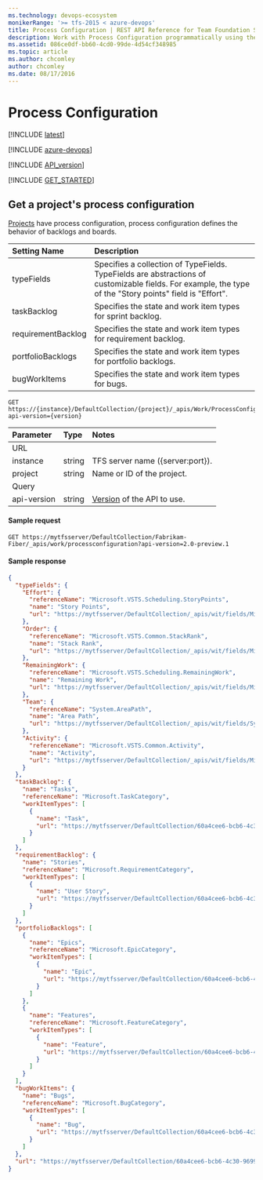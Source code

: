 ```yaml
---
ms.technology: devops-ecosystem
monikerRange: '>= tfs-2015 < azure-devops'
title: Process Configuration | REST API Reference for Team Foundation Server
description: Work with Process Configuration programmatically using the REST APIs for Team Foundation Server.
ms.assetid: 086ce0df-bb60-4cd0-99de-4d54cf348985
ms.topic: article
ms.author: chcomley
author: chcomley
ms.date: 08/17/2016
---
```


# Process Configuration

[!INCLUDE [latest](./_data/see-latest.md)]

[!INCLUDE [azure-devops](../_data/azure-devops-message.md)]

[!INCLUDE [API_version](../_data/version2-preview1.md)]

[!INCLUDE [GET_STARTED](../_data/get-started.md)]

## Get a project's process configuration 
<a id="GetProcessConfiguration"></a>

[Projects](../tfs/projects.md) have process configuration, process configuration defines the behavior of backlogs and boards.  

| Setting Name       | Description 
|:------------------ |:---------   
| typeFields         | Specifies a collection of TypeFields. TypeFields are abstractions of customizable fields. For example, the type of the "Story points" field is "Effort". 
| taskBacklog        | Specifies the state and work item types for sprint backlog. 
| requirementBacklog | Specifies the state and work item types for requirement backlog. 
| portfolioBacklogs  | Specifies the state and work item types for portfolio backlogs. 
| bugWorkItems       | Specifies the state and work item types for bugs.

```no-highlight
GET https://{instance}/DefaultCollection/{project}/_apis/Work/ProcessConfiguration?api-version={version}
```

| Parameter  | Type     | Notes
|:-----------|:---------|:----------------------------------------------------------------------------------------------------------------------------
| URL
| instance   | string   | TFS server name ({server:port}).
| project    | string   | Name or ID of the project.
| Query
| api-version | string  | [Version](../../concepts/rest-api-versioning.md) of the API to use.


#### Sample request

```
GET https://mytfsserver/DefaultCollection/Fabrikam-Fiber/_apis/work/processconfiguration?api-version=2.0-preview.1
```

#### Sample response

```json
{
  "typeFields": {
    "Effort": {
      "referenceName": "Microsoft.VSTS.Scheduling.StoryPoints",
      "name": "Story Points",
      "url": "https://mytfsserver/DefaultCollection/_apis/wit/fields/Microsoft.VSTS.Scheduling.StoryPoints"
    },
    "Order": {
      "referenceName": "Microsoft.VSTS.Common.StackRank",
      "name": "Stack Rank",
      "url": "https://mytfsserver/DefaultCollection/_apis/wit/fields/Microsoft.VSTS.Common.StackRank"
    },
    "RemainingWork": {
      "referenceName": "Microsoft.VSTS.Scheduling.RemainingWork",
      "name": "Remaining Work",
      "url": "https://mytfsserver/DefaultCollection/_apis/wit/fields/Microsoft.VSTS.Scheduling.RemainingWork"
    },
    "Team": {
      "referenceName": "System.AreaPath",
      "name": "Area Path",
      "url": "https://mytfsserver/DefaultCollection/_apis/wit/fields/System.AreaPath"
    },
    "Activity": {
      "referenceName": "Microsoft.VSTS.Common.Activity",
      "name": "Activity",
      "url": "https://mytfsserver/DefaultCollection/_apis/wit/fields/Microsoft.VSTS.Common.Activity"
    }
  },
  "taskBacklog": {
    "name": "Tasks",
    "referenceName": "Microsoft.TaskCategory",
    "workItemTypes": [
      {
        "name": "Task",
        "url": "https://mytfsserver/DefaultCollection/60a4cee6-bcb6-4c30-9699-5e76c0d064ce/_apis/wit/workItemTypes/Task"
      }
    ]
  },
  "requirementBacklog": {
    "name": "Stories",
    "referenceName": "Microsoft.RequirementCategory",
    "workItemTypes": [
      {
        "name": "User Story",
        "url": "https://mytfsserver/DefaultCollection/60a4cee6-bcb6-4c30-9699-5e76c0d064ce/_apis/wit/workItemTypes/User%20Story"
      }
    ]
  },
  "portfolioBacklogs": [
    {
      "name": "Epics",
      "referenceName": "Microsoft.EpicCategory",
      "workItemTypes": [
        {
          "name": "Epic",
          "url": "https://mytfsserver/DefaultCollection/60a4cee6-bcb6-4c30-9699-5e76c0d064ce/_apis/wit/workItemTypes/Epic"
        }
      ]
    },
    {
      "name": "Features",
      "referenceName": "Microsoft.FeatureCategory",
      "workItemTypes": [
        {
          "name": "Feature",
          "url": "https://mytfsserver/DefaultCollection/60a4cee6-bcb6-4c30-9699-5e76c0d064ce/_apis/wit/workItemTypes/Feature"
        }
      ]
    }
  ],
  "bugWorkItems": {
    "name": "Bugs",
    "referenceName": "Microsoft.BugCategory",
    "workItemTypes": [
      {
        "name": "Bug",
        "url": "https://mytfsserver/DefaultCollection/60a4cee6-bcb6-4c30-9699-5e76c0d064ce/_apis/wit/workItemTypes/Bug"
      }
    ]
  },
  "url": "https://mytfsserver/DefaultCollection/60a4cee6-bcb6-4c30-9699-5e76c0d064ce/_apis/work/processconfiguration"
}
```
